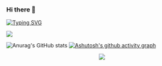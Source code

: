 ### Hi there 👋

<!--
**xxqwq/xxqwq** is a ✨ _special_ ✨ repository because its `README.md` (this file) appears on your GitHub profile.

Here are some ideas to get you started:

- 🔭 I’m currently working on ...
- 🌱 I’m currently learning ...
- 👯 I’m looking to collaborate on ...
- 🤔 I’m looking for help with ...
- 💬 Ask me about ...
- 📫 How to reach me: ...
- 😄 Pronouns: ...
- ⚡ Fun fact: ...
-->
<a href="https://git.io/typing-svg"><img src="https://readme-typing-svg.herokuapp.com?font=Fira+Code&pause=1000&width=435&lines=Hello%EF%BC%81" alt="Typing SVG" /></a>
<p>
<img src="https://img.shields.io/badge/dynamic/json?color=21DED8&label=Github&query=%24.data.totalSubs&suffix=followers&url=https%3A%2F%2Fapi.spencerwoo.com%2Fsubstats%2F%3Fsource%3Dgithub%26queryKey%3Dxxqwq">
</p>


![Anurag's GitHub stats](https://github-readme-stats.vercel.app/api?username=xxqwq&show_icons=true&theme=radical)
[![Ashutosh's github activity graph](https://activity-graph.herokuapp.com/graph?username=xxqwq&theme=react)](https://github.com/ashutosh00710/github-readme-activity-graph)
<div align="center">
    <img src="https://activity-graph.herokuapp.com/graph?username=xxqwq&theme=minimal" />
</div>

